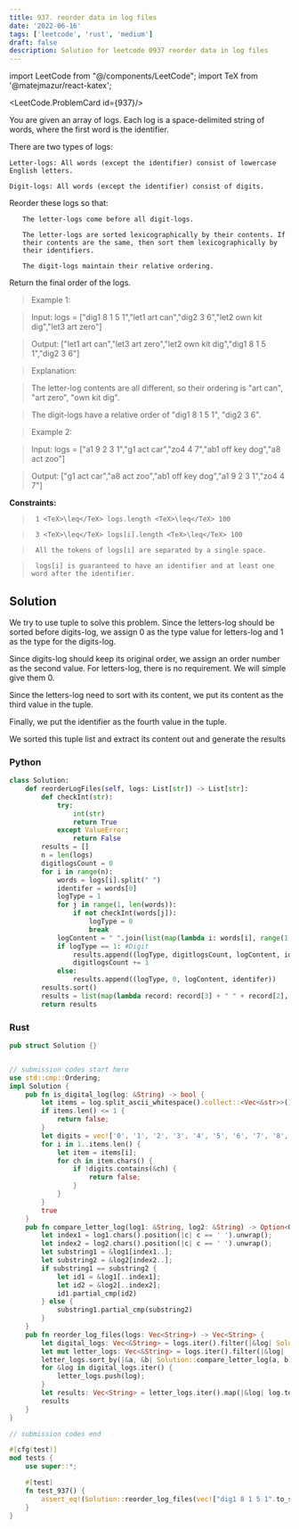 ```yaml
---
title: 937. reorder data in log files
date: '2022-06-16'
tags: ['leetcode', 'rust', 'medium']
draft: false
description: Solution for leetcode 0937 reorder data in log files
---
```

import LeetCode from "@/components/LeetCode";
import TeX from '@matejmazur/react-katex';

<LeetCode.ProblemCard id={937}/>
 

  You are given an array of logs. Each log is a space-delimited string of words, where the first word is the identifier.

  There are two types of logs:

  

  	Letter-logs: All words (except the identifier) consist of lowercase English letters.

  	Digit-logs: All words (except the identifier) consist of digits.

  

  Reorder these logs so that:

  <ol>

  	The letter-logs come before all digit-logs.

  	The letter-logs are sorted lexicographically by their contents. If their contents are the same, then sort them lexicographically by their identifiers.

  	The digit-logs maintain their relative ordering.

  </ol>

  Return the final order of the logs.

   

 >   Example 1:

  

 >   Input: logs <TeX>=</TeX> ["dig1 8 1 5 1","let1 art can","dig2 3 6","let2 own kit dig","let3 art zero"]

 >   Output: ["let1 art can","let3 art zero","let2 own kit dig","dig1 8 1 5 1","dig2 3 6"]

 >   Explanation:

 >   The letter-log contents are all different, so their ordering is "art can", "art zero", "own kit dig".

 >   The digit-logs have a relative order of "dig1 8 1 5 1", "dig2 3 6".

  

 >   Example 2:

  

 >   Input: logs <TeX>=</TeX> ["a1 9 2 3 1","g1 act car","zo4 4 7","ab1 off key dog","a8 act zoo"]

 >   Output: ["g1 act car","a8 act zoo","ab1 off key dog","a1 9 2 3 1","zo4 4 7"]

  

   

  **Constraints:**

  

 >   	1 <TeX>\leq</TeX> logs.length <TeX>\leq</TeX> 100

 >   	3 <TeX>\leq</TeX> logs[i].length <TeX>\leq</TeX> 100

 >   	All the tokens of logs[i] are separated by a single space.

 >   	logs[i] is guaranteed to have an identifier and at least one word after the identifier.


## Solution
We try to use tuple to solve this problem. Since the letters-log should be sorted before digits-log, we assign 0 as the type value for letters-log and 1 as the type for the digits-log. 

Since digits-log should keep its original order, we assign an order number as the second value. For letters-log, there is no requirement. We will simple give them 0. 

Since the letters-log need to sort with its content, we put its content as the third value in the tuple. 

Finally, we put the identifier as the fourth value in the tuple. 

We sorted this tuple list and extract its content out and generate the results

### Python
```python
class Solution:
    def reorderLogFiles(self, logs: List[str]) -> List[str]:
        def checkInt(str):
            try:
                int(str)
                return True
            except ValueError:
                return False
        results = []
        n = len(logs)
        digitlogsCount = 0
        for i in range(n):
            words = logs[i].split(" ")
            identifer = words[0]
            logType = 1
            for j in range(1, len(words)):
                if not checkInt(words[j]):
                    logType = 0
                    break
            logContent = " ".join(list(map(lambda i: words[i], range(1, len(words)))))
            if logType == 1: #Digit
                results.append((logType, digitlogsCount, logContent, identifer))
                digitlogsCount += 1
            else:
                results.append((logType, 0, logContent, identifer))
        results.sort()
        results = list(map(lambda record: record[3] + " " + record[2], results))
        return results
```
### Rust
```rust
pub struct Solution {}


// submission codes start here
use std::cmp::Ordering;
impl Solution {
    pub fn is_digital_log(log: &String) -> bool {
        let items = log.split_ascii_whitespace().collect::<Vec<&str>>();
        if items.len() <= 1 {
            return false;
        }
        let digits = vec!['0', '1', '2', '3', '4', '5', '6', '7', '8', '9'];
        for i in 1..items.len() {
            let item = items[i];
            for ch in item.chars() {
                if !digits.contains(&ch) {
                    return false;
                }
            }
        }
        true
    }
    pub fn compare_letter_log(log1: &String, log2: &String) -> Option<Ordering> {
        let index1 = log1.chars().position(|c| c == ' ').unwrap();
        let index2 = log2.chars().position(|c| c == ' ').unwrap();
        let substring1 = &log1[index1..];
        let substring2 = &log2[index2..];
        if substring1 == substring2 {
            let id1 = &log1[..index1];
            let id2 = &log2[..index2];
            id1.partial_cmp(id2)
        } else {
            substring1.partial_cmp(substring2)
        }
    }
    pub fn reorder_log_files(logs: Vec<String>) -> Vec<String> {
        let digital_logs: Vec<&String> = logs.iter().filter(|&log| Solution::is_digital_log(log)).collect();
        let mut letter_logs: Vec<&String> = logs.iter().filter(|&log| !Solution::is_digital_log(log)).collect();
        letter_logs.sort_by(|&a, &b| Solution::compare_letter_log(a, b).unwrap());
        for &log in digital_logs.iter() {
            letter_logs.push(log);
        }
        let results: Vec<String> = letter_logs.iter().map(|&log| log.to_string()).collect();
        results
    }
}

// submission codes end

#[cfg(test)]
mod tests {
    use super::*;

    #[test]
    fn test_937() {
        assert_eq!(Solution::reorder_log_files(vec!["dig1 8 1 5 1".to_string(),"let1 art can".to_string(),"dig2 3 6".to_string(),"let2 own kit dig".to_string(),"let3 art zero".to_string()]), vec!["let1 art can".to_string(),"let3 art zero".to_string(),"let2 own kit dig".to_string(),"dig1 8 1 5 1".to_string(),"dig2 3 6".to_string()])
    }
}

```
